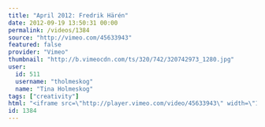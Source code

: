 ```yaml
---
title: "April 2012: Fredrik Härén"
date: 2012-09-19 13:50:31 00:00
permalink: /videos/1384
source: "http://vimeo.com/45633943"
featured: false
provider: "Vimeo"
thumbnail: "http://b.vimeocdn.com/ts/320/742/320742973_1280.jpg"
user:
  id: 511
  username: "tholmeskog"
  name: "Tina Holmeskog"
tags: ["creativity"]
html: "<iframe src=\"http://player.vimeo.com/video/45633943\" width=\"1280\" height=\"720\" frameborder=\"0\" webkitAllowFullScreen mozallowfullscreen allowFullScreen></iframe>"
id: 1384
---
```


